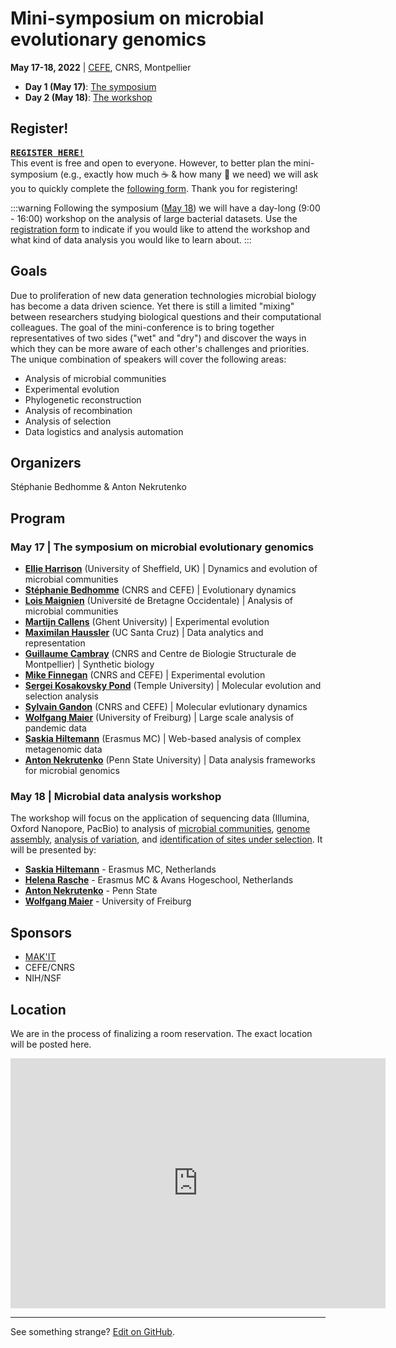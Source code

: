 # Mini-symposium on microbial evolutionary genomics

**May 17-18, 2022** | [CEFE](https://www.cefe.cnrs.fr/fr/), CNRS, Montpellier

- **Day 1 (May 17)**: [The symposium](#May-17--The-symposium-on-microbial-evolutionary-genomics)
- **Day 2 (May 18)**: [The workshop](#May-18--Microbial-data-analysis-workshop)

## Register!


**<kbd>[REGISTER HERE!](https://forms.gle/WM3skmRYFheqyTw89)</kbd>**<br>
This event is free and open to everyone. However, to better plan the mini-symposium (e.g., exactly how much :coffee: & how many :croissant: we need) we will ask you to quickly complete the [following form](https://forms.gle/WM3skmRYFheqyTw89). Thank you for registering! 

:::warning
Following the symposium ([May 18]((#May-18--Microbial-data-analysis-workshop))) we will have a day-long (9:00 - 16:00) workshop on the analysis of large bacterial datasets. Use the [registration form]((https://forms.gle/WM3skmRYFheqyTw89)) to indicate if you would like to attend the workshop and what kind of data analysis you would like to learn about.
:::

## Goals

Due to proliferation of new data generation technologies microbial biology has become a data driven science. Yet there is still a limited "mixing" between researchers studying biological questions and their computational colleagues. The goal of the mini-conference is to bring together representatives of two sides ("wet" and "dry") and discover the ways in which they can be more aware of each other's challenges and priorities. The unique combination of speakers will cover the following areas:

- Analysis of microbial communities
- Experimental evolution
- Phylogenetic reconstruction
- Analysis of recombination
- Analysis of selection
- Data logistics and analysis automation


## Organizers 

Stéphanie Bedhomme  & Anton Nekrutenko

## Program

### May 17 | The symposium on microbial evolutionary genomics

- [**Ellie Harrison**](https://www.sheffield.ac.uk/biosciences/people/academic-staff/ellie-harrison) (University of Sheffield, UK) | Dynamics and evolution of microbial communities
- [**Stéphanie Bedhomme**](https://www.cefe.cnrs.fr/fr/recherche/ee/gee/800-c/2721-stephanie-bedhomme) (CNRS and CEFE) | Evolutionary dynamics
- [**Lois Maignien**](http://pagesperso.univ-brest.fr/~maignien/contact.html) (Université de Bretagne Occidentale) | Analysis of microbial communities
- [**Martijn Callens**](https://www.ugent.be/bw/foodscience/en/research/faculty/matijn-callens.htm)  (Ghent University) | Experimental evolution
- [**Maximilan Haussler**](https://engineering.ucsc.edu/people/max) (UC Santa Cruz) | Data analytics and representation
- [**Guillaume Cambray**](http://www.cbs.cnrs.fr/index.php/fr/personnel?PERS=Guillaume%20Cambray) (CNRS and Centre de Biologie Structurale de Montpellier) | Synthetic biology
- [**Mike Finnegan**](https://www.cefe.cnrs.fr/fr/recherche/ee/gee/803-doc/4043-michael-finnegan) (CNRS and CEFE) | Experimental evolution
- [**Sergei Kosakovsky Pond**](https://igem.temple.edu/people/person/e266d9a5b7f043109baecc3c340491f6) (Temple University) | Molecular evolution and selection analysis
- [**Sylvain Gandon**](https://evolepid.cefe.cnrs.fr/people.php?name=gandon) (CNRS and CEFE) | Molecular evlutionary dynamics
- [**Wolfgang Maier**](https://github.com/wm75) (University of Freiburg) | Large scale analysis of pandemic data
- [**Saskia Hiltemann**](https://training.galaxyproject.org/hall-of-fame/shiltemann/) (Erasmus MC) | Web-based analysis of complex metagenomic data
- [**Anton Nekrutenko**](https://nekrut.bx.psu.edu) (Penn State University) | Data analysis frameworks for microbial genomics

### May 18 | Microbial data analysis workshop

The workshop will focus on the application of sequencing data (Illumina, Oxford Nanopore, PacBio) to analysis of [microbial communities](https://training.galaxyproject.org/training-material/topics/metagenomics/), [genome assembly](https://training.galaxyproject.org/training-material/search?query=assembly), [analysis of variation](https://training.galaxyproject.org/training-material/topics/variant-analysis/tutorials/sars-cov-2-variant-discovery/tutorial.html), and [identification of sites under selection](https://stevenweaver.github.io/hyphy-site/tutorials/current-release-tutorial/). It will be presented by:

- [**Saskia Hiltemann**](https://training.galaxyproject.org/hall-of-fame/shiltemann/) - Erasmus MC, Netherlands
- [**Helena Rasche**](https://training.galaxyproject.org/hall-of-fame/hexylena/) -  Erasmus MC & Avans Hogeschool, Netherlands
- [**Anton Nekrutenko**](https://nekrut.bx.psu.edu) - Penn State
- [**Wolfgang Maier**](https://github.com/wm75) - University of Freiburg

## Sponsors

- [MAK'IT](https://muse.edu.umontpellier.fr/en/muse-i-site/international/makit-home/)
- CEFE/CNRS
- NIH/NSF

## Location

We are in the process of finalizing a room reservation. The exact location will be posted here.

<iframe src="https://www.google.com/maps/embed?pb=!1m18!1m12!1m3!1d2887.4489346465753!2d3.861949715883967!3d43.63882726137735!2m3!1f0!2f0!3f0!3m2!1i1024!2i768!4f13.1!3m3!1m2!1s0x12b6aed83ce457b1%3A0x2c0341ffcabbd103!2sCenter%20Eco%20Functional%20And%20Evolutionary%20Umr%205175!5e0!3m2!1sen!2sfr!4v1648805810719!5m2!1sen!2sfr" width="600" height="400" style="border:0;" allowfullscreen="" loading="lazy" referrerpolicy="no-referrer-when-downgrade"></iframe>

-----

See something strange? [Edit on GitHub](https://github.com/nekrut/msmg).






